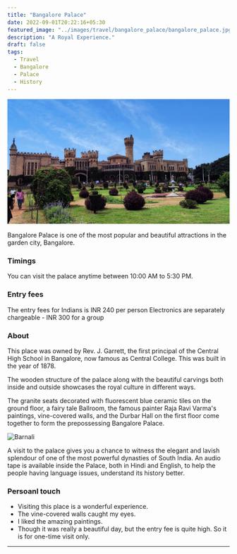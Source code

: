 ```yaml
---
title: "Bangalore Palace"
date: 2022-09-01T20:22:16+05:30
featured_image: "../images/travel/bangalore_palace/bangalore_palace.jpg"
description: "A Royal Experience."
draft: false
tags:
  - Travel
  - Bangalore
  - Palace
  - History
---
```


![Bangalore_Palace](../images/travel/bangalore_palace/bangalore_palace.jpg)

Bangalore Palace is one of the most popular and beautiful attractions in the garden city, Bangalore.


### Timings

You can visit the palace anytime between 10:00 AM to 5:30 PM.


### Entry fees

The entry fees for Indians is INR 240 per person
Electronics are separately chargeable - INR 300 for a group


### About

This place was owned by Rev. J. Garrett, the first principal of the Central High School in Bangalore, now famous as Central College. This was built in the year of 1878.

The wooden structure of the palace along with the beautiful carvings both inside and outside showcases the royal culture in different ways.

The granite seats decorated with fluorescent blue ceramic tiles on the ground floor, a fairy tale Ballroom, the famous painter Raja Ravi Varma's paintings, vine-covered walls, and the Durbar Hall on the first floor come together to form the prepossessing Bangalore Palace.

![Barnali](../images/travel/bangalore_palace/bangalore_palace_me.jpg)

A visit to the palace gives you a chance to witness the elegant and lavish splendour of one of the most powerful dynasties of South India. An audio tape is available inside the Palace, both in Hindi and English, to help the people having language issues, understand its history better.


### Persoanl touch

  - Visiting this place is a wonderful experience.
  - The vine-covered walls caught my eyes.
  - I liked the amazing paintings.
  - Though it was really a beautiful day, but the entry fee is quite high. So it is for one-time visit only.

***
